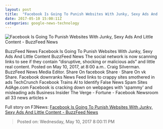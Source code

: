 ```yaml
---
layout: post
title:  "Facebook Is Going To Punish Websites With Junky, Sexy Ads And Little Content - BuzzFeed News"
date: 2017-05-10 15:00:11Z
categories: google-news-technology
---
```


![Facebook Is Going To Punish Websites With Junky, Sexy Ads And Little Content - BuzzFeed News](https://img.buzzfeed.com/buzzfeed-static/static/2017-05/10/10/asset/buzzfeed-prod-fastlane-02/sub-buzz-15753-1494427330-1.jpg?crop=990:519;0,138)

BuzzFeed News Facebook Is Going To Punish Websites With Junky, Sexy Ads And Little Content BuzzFeed News The social network is now scanning links to see if they contain “disruptive, shocking or malicious ads” and little real content. Posted on May 10, 2017, at 8:00 a.m.. Craig Silverman. BuzzFeed News Media Editor. Share On facebook Share · Share On vk Share. Facebook downranks News Feed links to crappy sites smothered in ads TechCrunch Facebook Trains AI to Identify False News Spam Sites AdAge.com Facebook is cracking down on webpages with 'spammy' and misleading ads Business Insider The Verge - Fortune - Facebook Newsroom all 33 news articles »


Full story on F3News: [Facebook Is Going To Punish Websites With Junky, Sexy Ads And Little Content - BuzzFeed News](http://www.f3nws.com/n/HjacRF)

> Posted on: Wednesday, May 10, 2017 8:00:11 PM
